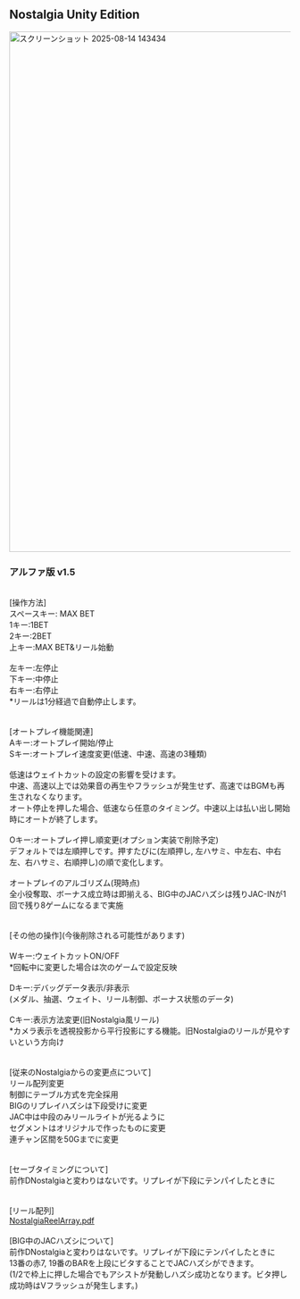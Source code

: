 ## Nostalgia Unity Edition
<img width="1602" height="932" alt="スクリーンショット 2025-08-14 143434" src="https://github.com/user-attachments/assets/170f41fe-f3b6-42c1-8663-265a9becf6a4" />

### アルファ版 v1.5
\
[操作方法]\
スペースキー:  MAX BET\
1キー:1BET\
2キー:2BET\
上キー:MAX BET&リール始動\
\
左キー:左停止\
下キー:中停止\
右キー:右停止\
*リールは1分経過で自動停止します。\
\
\
[オートプレイ機能関連]\
Aキー:オートプレイ開始/停止\
Sキー:オートプレイ速度変更(低速、中速、高速の3種類)\
\
低速はウェイトカットの設定の影響を受けます。\
中速、高速以上では効果音の再生やフラッシュが発生せず、高速ではBGMも再生されなくなります。\
オート停止を押した場合、低速なら任意のタイミング。中速以上は払い出し開始時にオートが終了します。\
\
Oキー:オートプレイ押し順変更(オプション実装で削除予定)\
デフォルトでは左順押しです。押すたびに(左順押し, 左ハサミ、中左右、中右左、右ハサミ、右順押し)の順で変化します。\
\
オートプレイのアルゴリズム(現時点)\
全小役奪取、ボーナス成立時は即揃える、BIG中のJACハズシは残りJAC-INが1回で残り8ゲームになるまで実施\
\
\
[その他の操作]\(今後削除される可能性があります)\
\
Wキー:ウェイトカットON/OFF\
*回転中に変更した場合は次のゲームで設定反映\
\
Dキー:デバッグデータ表示/非表示\
(メダル、抽選、ウェイト、リール制御、ボーナス状態のデータ)\
\
Cキー:表示方法変更(旧Nostalgia風リール)\
*カメラ表示を透視投影から平行投影にする機能。旧Nostalgiaのリールが見やすいという方向け\
\
\
[従来のNostalgiaからの変更点について]\
リール配列変更\
制御にテーブル方式を完全採用\
BIGのリプレイハズシは下段受けに変更\
JAC中は中段のみリールライトが光るように\
セグメントはオリジナルで作ったものに変更\
連チャン区間を50Gまでに変更\
\
\
[セーブタイミングについて]\
前作DNostalgiaと変わりはないです。リプレイが下段にテンパイしたときに\
\
\
[リール配列]\
[NostalgiaReelArray.pdf](https://github.com/user-attachments/files/21766753/NostalgiaReelArray.pdf)
\
\
[BIG中のJACハズシについて]\
前作DNostalgiaと変わりはないです。リプレイが下段にテンパイしたときに\
13番の赤7, 19番のBARを上段にビタすることでJACハズシができます。\
(1/2で枠上に押した場合でもアシストが発動しハズシ成功となります。ビタ押し成功時はVフラッシュが発生します。)
